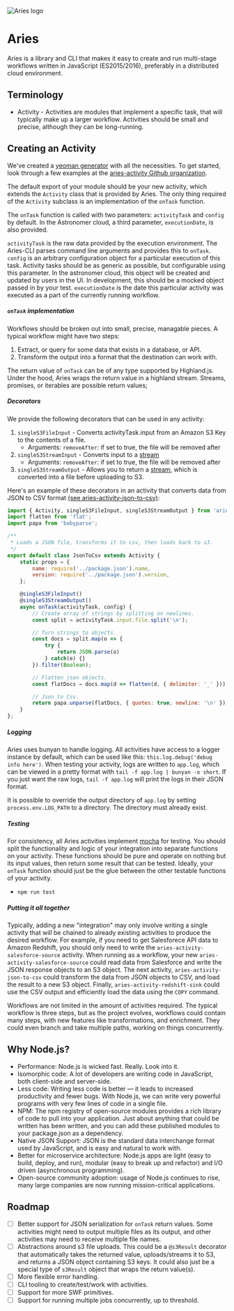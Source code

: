 ![Aries logo](https://avatars1.githubusercontent.com/u/17130436?v=3&s=200)

# Aries

Aries is a library and CLI that makes it easy to create and run multi-stage workflows written in JavaScript (ES2015/2016), preferably in a distributed cloud environment.

## Terminology

- Activity - Activities are modules that implement a specific task, that will typically make up a larger workflow.  Activities should be small and precise, although they can be long-running.

## Creating an Activity
We've created a [yeoman generator](https://github.com/aries-data/generator-aries-activity) with all the necessities. To get started, look through a few examples at the [aries-activity Github organization](https://github.com/aries-data).

The default export of your module should be your new activity, which extends the `Activity` class that is provided by Aries.  The only thing required of the `Activity` subclass is an implementation of the `onTask` function.

The `onTask` function is called with two parameters: `activityTask` and `config` by default.  In the Astronomer cloud, a third parameter, `executionDate`, is also provided.

`activityTask` is the raw data provided by the execution environment. The Aries-CLI parses command line arguments and provides this to `onTask`.
`config` is an arbitrary configuration object for a particular execution of this task.  Activity tasks should be as generic as possible, but configurable using this parameter.  In the astronomer cloud, this object will be created and updated by users in the UI.  In development, this should be a mocked object passed in by your test.
`executionDate` is the date this particular activity was executed as a part of the currently running workflow.

##### `onTask` implementation
Workflows should be broken out into small, precise, managable pieces.  A typical workflow might have two steps:

1.  Extract, or query for some data that exists in a database, or API.
2.  Transform the output into a format that the destination can work with.

The return value of `onTask` can be of any type supported by Highland.js. Under the hood, Aries wraps the return value in a highland stream. Streams, promises, or iterables are possible return values;

##### Decorators
We provide the following decorators that can be used in any activity:

1. `singleS3FileInput` - Converts activityTask.input from an Amazon S3 Key to the contents of a file.
    * Arguments: `removeAfter`: if set to true, the file will be removed after
3. `singleS3StreamInput` - Converts input to a [stream](http://www.streamjs.org)
    * Arguments: `removeAfter`: if set to true, the file will be removed after
4. `singleS3StreamOutput` - Allows you to return a [stream](http://www.streamjs.org), which is converted into a file before uploading to S3.

Here's an example of these decorators in an activity that converts data from JSON to CSV format [(see aries-activity-json-to-csv)](https://github.com/aries-data/aries-activity-json-to-csv):
```javascript
import { Activity, singleS3FileInput, singleS3StreamOutput } from 'aries-data';
import flatten from 'flat';
import papa from 'babyparse';

/**
 * Loads a JSON file, transforms it to csv, then loads back to s3.
 */
export default class JsonToCsv extends Activity {
    static props = {
        name: require('../package.json').name,
        version: require('../package.json').version,
    };

    @singleS3FileInput()
    @singleS3StreamOutput()
    async onTask(activityTask, config) {
        // Create array of strings by splitting on newlines.
        const split = activityTask.input.file.split('\n');

        // Turn strings to objects.
        const docs = split.map(o => {
            try {
                return JSON.parse(o)
            } catch(e) {}
        }).filter(Boolean);

        // Flatten json objects.
        const flatDocs = docs.map(d => flatten(d, { delimiter: '_' }));

        // Json to Csv.
        return papa.unparse(flatDocs, { quotes: true, newline: '\n' });
    }
};
```

##### Logging
Aries uses bunyan to handle logging. All activities have access to a logger instance by default, which can be used like this: `this.log.debug('debug info here')`. When testing your activity, logs are written to `app.log`, which can be viewed in a pretty format with `tail -f app.log | bunyan -o short`. If you just want the raw logs, `tail -f app.log` will print the logs in their JSON format.

It is possible to override the output directory of `app.log` by setting `process.env.LOG_PATH` to a directory. The directory must already exist.

##### Testing
For consistency, all Aries activities implement [mocha](https://github.com/mochajs/mocha) for testing.  You should split the functionality and logic of your integration into separate functions on your activity.  These functions should be pure and operate on nothing but its input values, then return some result that can be tested.  Ideally, your `onTask` function should just be the glue between the other testable functions of your activity.
- `npm run test`

##### Putting it all together
Typically, adding a new "integration" may only involve writing a single activity that will be chained to already existing activities to produce the desired workflow.  For example, if you need to get Salesforece API data to Amazon Redshift, you should only need to write the `aries-activity-salesforce-source` activity.  When running as a workflow, your new `aries-activity-salesforce-source` could read data from Salesforce and write the JSON response objects to an S3 object.  The next activity, `aries-activity-json-to-csv` could transform the data from JSON objects to CSV, and load the result to a new S3 object.  Finally, `aries-activity-redshift-sink` could use the CSV output and efficiently load the data using the `COPY` command.

Workflows are not limited in the amount of activities required.  The typical workflow is three steps, but as the project evolves, workflows could contain many steps, with new features like transformations, and enrichment.  They could even branch and take multiple paths, working on things concurrently.

## Why Node.js?

* Performance: Node.js is wicked fast. Really. Look into it.
* Isomorphic code: A lot of developers are writing code in JavaScript, both client-side and server-side.
* Less code: Writing less code is better — it leads to increased productivity and fewer bugs. With Node.js, we can write very powerful programs with very few lines of code in a single file.
* NPM: The npm registry of open-source modules provides a rich library of code to pull into your application. Just about anything that could be written has been written, and you can add these published modules to your package.json as a dependency.
* Native JSON Support: JSON is the standard data interchange format used by JavaScript, and is easy and natural to work with.
* Better for microservice architecture: Node.js apps are light (easy to build, deploy, and run), modular (easy to break up and refactor) and I/O driven (asynchronous programming).
* Open-source community adoption: usage of Node.js continues to rise, many large companies are now running mission-critical applications.

## Roadmap
- [ ] Better support for JSON serialization for `onTask` return values.  Some activities might need to output multiple files as its output, and other activities may need to receive multiple file names.
- [ ] Abstractions around s3 file uploads.  This could be a `@s3Result` decorator that automatically takes the returned value, uploads/streams it to S3, and returns a JSON object containing S3 keys.  It could also just be a special type of `s3Result` object that wraps the return value(s).
- [ ] More flexible error handling.
- [ ] CLI tooling to create/test/work with activities.
- [ ] Support for more SWF primitives.
- [ ] Support for running multiple jobs concurrently, up to threshold.
